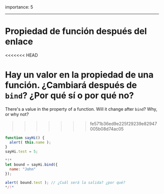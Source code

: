 importance: 5

---

# Propiedad de función después del enlace

<<<<<<< HEAD

Hay un valor en la propiedad de una función. ¿Cambiará después de `bind`? ¿Por qué sí o por qué no?
=======
There's a value in the property of a function. Will it change after `bind`? Why, or why not?
>>>>>>> fe571b36ed9e225f29239e82947005b08d74ac05

```js run
function sayHi() {
  alert( this.name );
}
sayHi.test = 5;

*!*
let bound = sayHi.bind({
  name: "John"
});

alert( bound.test ); // ¿Cuál será la salida? ¿por qué?
*/!*
```


